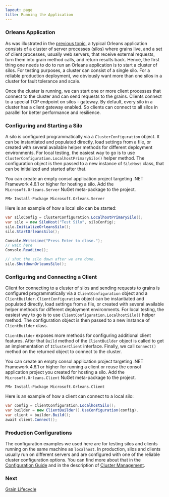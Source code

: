 ```yaml
---
layout: page
title: Running the Application
---
```


### Orleans Application

As was illustrated in the [previous topic](Developing-a-Client.md), a typical Orleans application consists of a cluster of server processes (silos) where grains live, and a set of client processes, usually web servers, that receive external requests, turn them into grain method calls, and return results back.
Hence, the first thing one needs to do to run an Orleans application is to start a cluster of silos.
For testing purposes, a cluster can consist of a single silo.
For a reliable production deployment, we obviously want more than one silos in a cluster for fault tolerance and scale.

Once the cluster is running, we can start one or more client processes that connect to the cluster and can send requests to the grains.
Clients connect to a special TCP endpoint on silos - gateway.
By default, every silo in a cluster has a client gateway enabled.
So clients can connect to all silos in parallel for better performance and resilience.

### Configuring and Starting a Silo

A silo is configured programmatically via a `ClusterConfiguration` object.
It can be instantiated and populated directly, load settings from a file, or created with several available helper methods for different deployment environments.
For local testing, the easiest way to go is to use `ClusterConfiguration.LocalhostPrimarySilo()` helper method.
The configuration object is then passed to a new instance of `SiloHost` class, that can be initialized and started after that.

You can create an empty consol application project targeting .NET Framework 4.6.1 or higher for hosting a silo.
Add the `Microsoft.Orleans.Server` NuGet meta-package to the project.

```
PM> Install-Package Microsoft.Orleans.Server
```

Here is an example of how a local silo can be started:

```csharp
var siloConfig = ClusterConfiguration.LocalhostPrimarySilo(); 
var silo = new SiloHost("Test Silo", siloConfig); 
silo.InitializeOrleansSilo(); 
silo.StartOrleansSilo();

Console.WriteLine("Press Enter to close."); 
// wait here
Console.ReadLine(); 

// shut the silo down after we are done.
silo.ShutdownOrleansSilo();
```

### Configuring and Connecting a Client

Client for connecting to a cluster of silos and sending requests to grains is configured programmatically via a `ClientConfiguration` object and a `ClientBuilder`.
`ClientConfiguration` object can be instantiated and populated directly, load settings from a file, or created with several available helper methods for different deployment environments.
For local testing, the easiest way to go is to use `ClientConfiguration.LocalhostSilo()` helper method.
The configuration object is then passed to a new instance of `ClientBuilder` class.

`ClientBuilder` exposes more methods for configuring additional client features.
After that `Build` method of the `ClientBuilder` object is called to get an implementation of `IClusterClient` interface.
Finally, we call `Connect()` method on the returned object to connect to the cluster.

You can create an empty consol application project targeting .NET Framework 4.6.1 or higher for running a client or reuse the consol application project you created for hosting a silo.
Add the `Microsoft.Orleans.Client` NuGet meta-package to the project.

```
PM> Install-Package Microsoft.Orleans.Client
```

Here is an example of how a client can connect to a local silo:

```csharp
var config = ClientConfiguration.LocalhostSilo();
var builder = new ClientBuilder().UseConfiguration(config).
var client = builder.Build();
await client.Connect();
```

### Production Configurations

The configuration examples we used here are for testing silos and clients running on the same machine as `localhost`.
In production, silos and clients usually run on different servers and are configured with one of the reliable cluster configuration options.
You can find more about that in the [Configuration Guide](../Deployment-and-Operations/Configuration-Guide/index.md) and in the description of [Cluster Management](../Runtime-Implementation-Details/Cluster-Management.md).

### Next

[Grain Lifecycle](Grain-LifeCycle.md)
